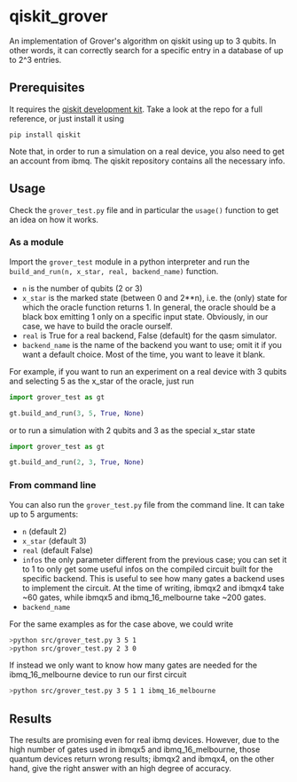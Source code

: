 # qiskit_grover
An implementation of Grover's algorithm on qiskit using up to 3 qubits.
In other words, it can correctly search for a specific entry in a database of up to 2^3 entries.

## Prerequisites ##
It requires the [qiskit development kit](https://github.com/Qiskit/qiskit-terra). Take a look at the repo for a full reference, or just install it using

```
pip install qiskit
```

Note that, in order to run a simulation on a real device, you also need to get an account from ibmq. The qiskit repository contains all the necessary info.

## Usage ##
Check the `grover_test.py` file and in particular the `usage()` function to get an idea on how it works.

### As a module ###
Import the `grover_test` module in a python interpreter and run the `build_and_run(n, x_star, real, backend_name)` function. 
  * `n` is the number of qubits (2 or 3)
  * `x_star` is the marked state (between 0 and 2**n), i.e. the (only) state for which the oracle function returns 1. In general, the oracle should be a black box emitting 1 only on a specific input state. Obviously, in our case, we have to build the oracle ourself.
  * `real` is True for a real backend, False (default) for the qasm simulator.
  * `backend_name` is the name of the backend you want to use; omit it if you want a default choice. Most of the time, you want to leave it blank.
  
For example, if you want to run an experiment on a real device with 3 qubits and selecting 5 as the x_star of the oracle, just run

``` python
import grover_test as gt

gt.build_and_run(3, 5, True, None)
```
  
or to run a simulation with 2 qubits and 3 as the special x_star state

``` python
import grover_test as gt

gt.build_and_run(2, 3, True, None)
```

### From command line ###
You can also run the `grover_test.py` file from the command line. It can take up to 5 arguments:
  * `n` (default 2)
  * `x_star` (default 3)
  * `real` (default False)
  * `infos` the only parameter different from the previous case; you can set it to 1 to only get some useful infos on the compiled circuit built for the specific backend. This is useful to see how many gates a backend uses to implement the circuit. At the time of writing, ibmqx2 and ibmqx4 take ~60 gates, while ibmqx5 and ibmq_16_melbourne take ~200 gates.
  * `backend_name`

For the same examples as for the case above, we could write
``` bash
>python src/grover_test.py 3 5 1
>python src/grover_test.py 2 3 0
```

If instead we only want to know how many gates are needed for the ibmq_16_melbourne device to run our first circuit

``` bash
>python src/grover_test.py 3 5 1 1 ibmq_16_melbourne
```

## Results ##
The results are promising even for real ibmq devices. However, due to the high number of gates used in ibmqx5 and ibmq_16_melbourne, those quantum devices return wrong results; ibmqx2 and ibmqx4, on the other hand, give the right answer with an high degree of accuracy.
